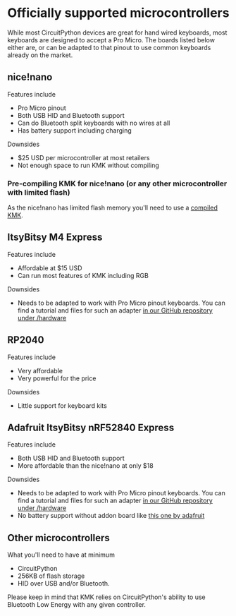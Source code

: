 # Officially supported microcontrollers
While most CircuitPython devices are great for hand wired keyboards, most
keyboards are designed to accept a Pro Micro. The boards listed below either 
are, or can be adapted to that pinout to use common keyboards already on the market.

## nice!nano
Features include
- Pro Micro pinout
- Both USB HID and Bluetooth support
- Can do Bluetooth split keyboards with no wires at all
- Has battery support including charging

Downsides
- $25 USD per microcontroller at most retailers
- Not enough space to run KMK without compiling

### Pre-compiling KMK for nice!nano (or any other microcontroller with limited flash)
As the nice!nano has limited flash memory you'll need to use a [compiled KMK](Getting_Started.md#pre-compiling-kmk-for-faster-boot-times-or-microcontrollers-with-limited-flash).

## ItsyBitsy M4 Express
Features include
- Affordable at $15 USD
- Can run most features of KMK including RGB

Downsides
- Needs to be adapted to work with Pro Micro pinout keyboards. You can find a tutorial and files for such an adapter [in our GitHub repository under /hardware](https://github.com/KMKfw/kmk_firmware/tree/master/hardware)

## RP2040
Features include
- Very affordable
- Very powerful for the price

Downsides
- Little support for keyboard kits

## Adafruit ItsyBitsy nRF52840 Express
Features include
- Both USB HID and Bluetooth support
- More affordable than the nice!nano at only $18

Downsides
- Needs to be adapted to work with Pro Micro pinout keyboards. You can find a tutorial and files for such an adapter [in our GitHub repository under /hardware](https://github.com/KMKfw/kmk_firmware/tree/master/hardware)
- No battery support without addon board like [this one by adafruit](https://www.adafruit.com/product/2124) 

## Other microcontrollers
What you'll need to have at minimum
- CircuitPython
- 256KB of flash storage
- HID over USB and/or Bluetooth.

Please keep in mind that KMK relies on CircuitPython's ability to use Bluetooth Low Energy with any given controller.

